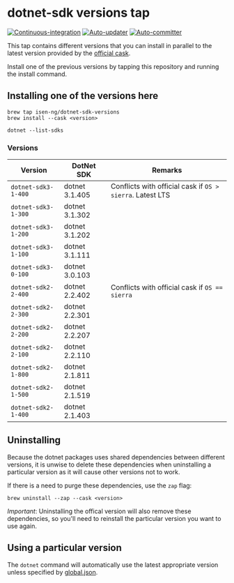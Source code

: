 # dotnet-sdk versions tap

[![Continuous-integration](https://img.shields.io/travis/com/isen-ng/homebrew-dotnet-sdk-versions/master?label=continuous-integration)](https://travis-ci.com/isen-ng/homebrew-dotnet-sdk-versions)
[![Auto-updater](https://img.shields.io/circleci/build/github/isen-ng/homebrew-dotnet-sdk-versions/master?label=auto-updater)](https://circleci.com/gh/isen-ng/homebrew-dotnet-sdk-versions)
[![Auto-committer](https://img.shields.io/github/workflow/status/isen-ng/homebrew-dotnet-sdk-versions/auto-committer?label=auto-committer)](https://github.com/isen-ng/homebrew-dotnet-sdk-versions/actions?query=workflow%3Aauto-committer)

This tap contains different versions that you can install in parallel to the latest version provided by the [official
cask](https://github.com/Homebrew/homebrew-cask/blob/master/Casks/dotnet-sdk.rb).

Install one of the previous versions by tapping this repository and running the install command.

## Installing one of the versions here

```
brew tap isen-ng/dotnet-sdk-versions
brew install --cask <version>

dotnet --list-sdks
```

### Versions

| Version             | DotNet SDK     | Remarks
|---------------------|----------------|-----------
| `dotnet-sdk3-1-400` | dotnet 3.1.405 | Conflicts with official cask if `OS > sierra`. Latest LTS
| `dotnet-sdk3-1-300` | dotnet 3.1.302 | 
| `dotnet-sdk3-1-200` | dotnet 3.1.202 |
| `dotnet-sdk3-1-100` | dotnet 3.1.111 |
| `dotnet-sdk3-0-100` | dotnet 3.0.103 |
| `dotnet-sdk2-2-400` | dotnet 2.2.402 | Conflicts with official cask if `OS == sierra`
| `dotnet-sdk2-2-300` | dotnet 2.2.301 |
| `dotnet-sdk2-2-200` | dotnet 2.2.207 |
| `dotnet-sdk2-2-100` | dotnet 2.2.110 |
| `dotnet-sdk2-1-800` | dotnet 2.1.811 |
| `dotnet-sdk2-1-500` | dotnet 2.1.519 |
| `dotnet-sdk2-1-400` | dotnet 2.1.403 |

## Uninstalling

Because the dotnet packages uses shared dependencies between different versions, it is unwise to delete these 
dependencies when uninstalling a particular version as it will cause other versions not to work. 

If there is a need to purge these dependencies, use the `zap` flag:

```
brew uninstall --zap --cask <version>
```

*Important*: Uninstalling the offical version will also remove these dependencies, so you'll need to reinstall the particular version you want to use again.

## Using a particular version

The `dotnet` command will automatically use the latest appropriate version unless specified by
[global.json](https://docs.microsoft.com/en-us/dotnet/core/tools/global-json).

